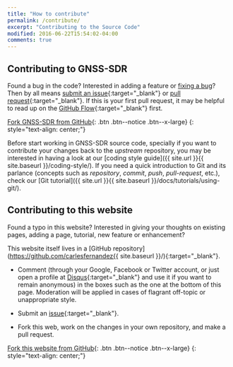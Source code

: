 ```yaml
---
title: "How to contribute"
permalink: /contribute/
excerpt: "Contributing to the Source Code"
modified: 2016-06-22T15:54:02-04:00
comments: true
---
```


## Contributing to GNSS-SDR


Found a bug in the code? Interested in adding a feature or [fixing a bug](https://github.com/gnss-sdr/gnss-sdr/issues)? Then by all means [submit an issue](https://github.com/gnss-sdr/gnss-sdr/issues){:target="_blank"} or [pull request](https://help.github.com/articles/using-pull-requests/){:target="_blank"}. If this is your first pull request, it may be helpful to read up on the [GitHub Flow](https://guides.github.com/introduction/flow/){:target="_blank"} first.






[<i class="fa fa-github fa-lg"></i> Fork GNSS-SDR from GitHub](https://github.com/gnss-sdr/gnss-sdr/fork){: .btn .btn--notice .btn--x-large}
{: style="text-align: center;"}

Before start working in GNSS-SDR source code, specially if you want to contribute your changes back to the _upstream_ repository, you may be interested in having a look at our [coding style guide]({{ site.url }}{{ site.baseurl }}/coding-style/). If you need a quick introduction to Git and its parlance (concepts such as _repository_, _commit_, _push_, _pull-request_, etc.), check our [Git tutorial]({{ site.url }}{{ site.baseurl }}/docs/tutorials/using-git/).

## Contributing to this website

Found a typo in this website? Interested in giving your thoughts on existing pages, adding a page, tutorial, new feature or enhancement?

This website itself lives in a [GitHub repository](https://github.com/carlesfernandez{{ site.baseurl }}/){:target="_blank"}.

 * Comment (through your Google, Facebook or Twitter account, or just open a profile at [Disqus](https://disqus.com/){:target="_blank"} and use it if you want to remain anonymous) in the boxes such as the one at the bottom of this page. Moderation will be applied in cases of flagrant off-topic or unappropriate style.

 * Submit an [issue](https://github.com/gnss-sdr/gnss-sdr/issues){:target="_blank"}.

 * Fork this web, work on the changes in your own repository, and make a pull request.

 [<i class="fa fa-github fa-lg"></i> Fork this website from GitHub](https://github.com/gnss-sdr/gnss-sdr/fork){: .btn .btn--notice .btn--x-large}
 {: style="text-align: center;"}
